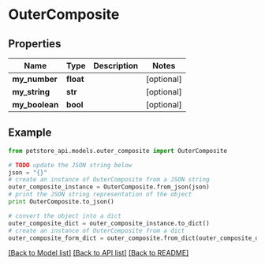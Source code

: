 # OuterComposite


## Properties

Name | Type | Description | Notes
------------ | ------------- | ------------- | -------------
**my_number** | **float** |  | [optional] 
**my_string** | **str** |  | [optional] 
**my_boolean** | **bool** |  | [optional] 

## Example

```python
from petstore_api.models.outer_composite import OuterComposite

# TODO update the JSON string below
json = "{}"
# create an instance of OuterComposite from a JSON string
outer_composite_instance = OuterComposite.from_json(json)
# print the JSON string representation of the object
print OuterComposite.to_json()

# convert the object into a dict
outer_composite_dict = outer_composite_instance.to_dict()
# create an instance of OuterComposite from a dict
outer_composite_form_dict = outer_composite.from_dict(outer_composite_dict)
```
[[Back to Model list]](../README.md#documentation-for-models) [[Back to API list]](../README.md#documentation-for-api-endpoints) [[Back to README]](../README.md)



